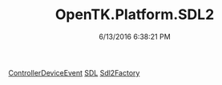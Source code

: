 ﻿---
title: OpenTK.Platform.SDL2
date: 6/13/2016 6:38:21 PM
---

[ControllerDeviceEvent](T-OpenTK.Platform.SDL2.ControllerDeviceEvent.html)
[SDL](T-OpenTK.Platform.SDL2.SDL.html)
[Sdl2Factory](T-OpenTK.Platform.SDL2.Sdl2Factory.html)
